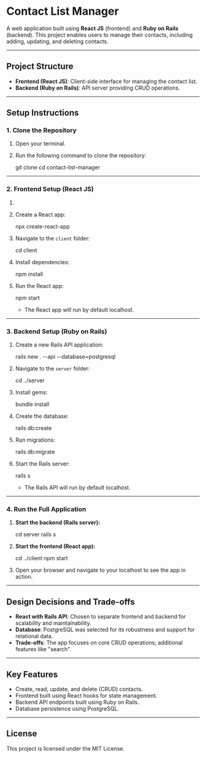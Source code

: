 
# Contact List Manager

A web application built using **React JS** (frontend) and **Ruby on Rails** (backend). 
This project enables users to manage their contacts, including adding, updating, and deleting contacts.

---

## **Project Structure**

- **Frontend (React JS)**: Client-side interface for managing the contact list.
- **Backend (Ruby on Rails)**: API server providing CRUD operations.

---

## **Setup Instructions**

### **1. Clone the Repository**

1. Open your terminal.
2. Run the following command to clone the repository:
   
   git clone <repository-url>
   cd contact-list-manager
   

---

### **2. Frontend Setup (React JS)**

1.
1. Create a React app:
   
   npx create-react-app 
   
2. Navigate to the `client` folder:
   
   cd client

3. Install dependencies:
   
   npm install
  
4. Run the React app:
  
   npm start
 
   - The React app will run by default localhost.

---

### **3. Backend Setup (Ruby on Rails)**



1. Create a new Rails API application:
   
   rails new . --api --database=postgresql
   
2. Navigate to the `server` folder:
  
   cd ../server
 
3. Install gems:
  
   bundle install
  
4. Create the database:
  
   rails db:create
 
5. Run migrations:
  
   rails db:migrate
  
6. Start the Rails server:
 
   rails s

   - The Rails API will run by default localhost.

---

### **4. Run the Full Application**

1. **Start the backend (Rails server):**
  
   cd server
   rails s
   
2. **Start the frontend (React app):**

   cd ../client
   npm start

3. Open your browser and navigate to your localhost to see the app in action.

---

## **Design Decisions and Trade-offs**

- **React with Rails API**: Chosen to separate frontend and backend for scalability and maintainability.
- **Database**: PostgreSQL was selected for its robustness and support for relational data.
- **Trade-offs**: The app focuses on core CRUD operations; additional features like "search". 

---

## **Key Features**

- Create, read, update, and delete (CRUD) contacts.
- Frontend built using React hooks for state management.
- Backend API endpoints built using Ruby on Rails.
- Database persistence using PostgreSQL.

---

## **License**

This project is licensed under the MIT License.


